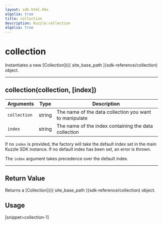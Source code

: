 ```yaml
---
layout: sdk.html.hbs
algolia: true
title: collection
description: Kuzzle:collection
algolia: true
---
```

  

# collection
Instantiates a new [Collection]({{ site_base_path }}sdk-reference/collection) object.

---

## collection(collection, [index])

| Arguments | Type | Description |
|---------------|---------|----------------------------------------|
| ``collection`` | string | The name of the data collection you want to manipulate |
| ``index`` | string | The name of the index containing the data collection |

If no ``index`` is provided, the factory will take the default index set in the main Kuzzle SDK instance. If no default index has been set, an error is thrown.

The ``index`` argument takes precedence over the default index.

---

## Return Value

Returns a [Collection]({{ site_base_path }}sdk-reference/collection) object.

## Usage

[snippet=collection-1]
